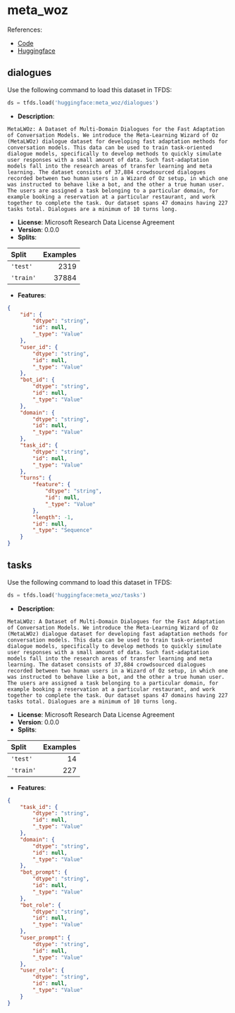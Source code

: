 # meta_woz

References:

*   [Code](https://github.com/huggingface/datasets/blob/master/datasets/meta_woz)
*   [Huggingface](https://huggingface.co/datasets/meta_woz)


## dialogues


Use the following command to load this dataset in TFDS:

```python
ds = tfds.load('huggingface:meta_woz/dialogues')
```

*   **Description**:

```
MetaLWOz: A Dataset of Multi-Domain Dialogues for the Fast Adaptation of Conversation Models. We introduce the Meta-Learning Wizard of Oz (MetaLWOz) dialogue dataset for developing fast adaptation methods for conversation models. This data can be used to train task-oriented dialogue models, specifically to develop methods to quickly simulate user responses with a small amount of data. Such fast-adaptation models fall into the research areas of transfer learning and meta learning. The dataset consists of 37,884 crowdsourced dialogues recorded between two human users in a Wizard of Oz setup, in which one was instructed to behave like a bot, and the other a true human user. The users are assigned a task belonging to a particular domain, for example booking a reservation at a particular restaurant, and work together to complete the task. Our dataset spans 47 domains having 227 tasks total. Dialogues are a minimum of 10 turns long.
```

*   **License**: Microsoft Research Data License Agreement
*   **Version**: 0.0.0
*   **Splits**:

Split  | Examples
:----- | -------:
`'test'` | 2319
`'train'` | 37884

*   **Features**:

```json
{
    "id": {
        "dtype": "string",
        "id": null,
        "_type": "Value"
    },
    "user_id": {
        "dtype": "string",
        "id": null,
        "_type": "Value"
    },
    "bot_id": {
        "dtype": "string",
        "id": null,
        "_type": "Value"
    },
    "domain": {
        "dtype": "string",
        "id": null,
        "_type": "Value"
    },
    "task_id": {
        "dtype": "string",
        "id": null,
        "_type": "Value"
    },
    "turns": {
        "feature": {
            "dtype": "string",
            "id": null,
            "_type": "Value"
        },
        "length": -1,
        "id": null,
        "_type": "Sequence"
    }
}
```



## tasks


Use the following command to load this dataset in TFDS:

```python
ds = tfds.load('huggingface:meta_woz/tasks')
```

*   **Description**:

```
MetaLWOz: A Dataset of Multi-Domain Dialogues for the Fast Adaptation of Conversation Models. We introduce the Meta-Learning Wizard of Oz (MetaLWOz) dialogue dataset for developing fast adaptation methods for conversation models. This data can be used to train task-oriented dialogue models, specifically to develop methods to quickly simulate user responses with a small amount of data. Such fast-adaptation models fall into the research areas of transfer learning and meta learning. The dataset consists of 37,884 crowdsourced dialogues recorded between two human users in a Wizard of Oz setup, in which one was instructed to behave like a bot, and the other a true human user. The users are assigned a task belonging to a particular domain, for example booking a reservation at a particular restaurant, and work together to complete the task. Our dataset spans 47 domains having 227 tasks total. Dialogues are a minimum of 10 turns long.
```

*   **License**: Microsoft Research Data License Agreement
*   **Version**: 0.0.0
*   **Splits**:

Split  | Examples
:----- | -------:
`'test'` | 14
`'train'` | 227

*   **Features**:

```json
{
    "task_id": {
        "dtype": "string",
        "id": null,
        "_type": "Value"
    },
    "domain": {
        "dtype": "string",
        "id": null,
        "_type": "Value"
    },
    "bot_prompt": {
        "dtype": "string",
        "id": null,
        "_type": "Value"
    },
    "bot_role": {
        "dtype": "string",
        "id": null,
        "_type": "Value"
    },
    "user_prompt": {
        "dtype": "string",
        "id": null,
        "_type": "Value"
    },
    "user_role": {
        "dtype": "string",
        "id": null,
        "_type": "Value"
    }
}
```


